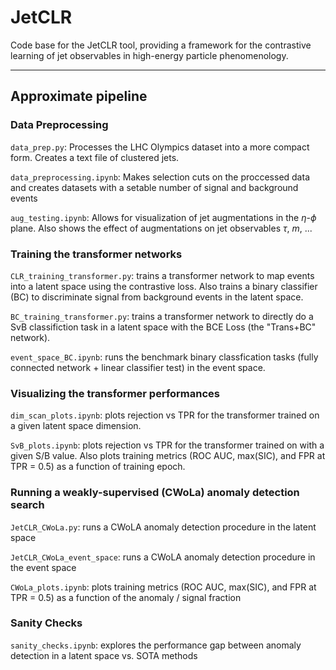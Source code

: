 # JetCLR
Code base for the JetCLR tool, providing a framework for the contrastive learning of jet observables in high-energy particle phenomenology.

***

## Approximate pipeline

### Data Preprocessing

```data_prep.py```: Processes the LHC Olympics dataset into a more compact form. Creates a text file of clustered jets.

```data_preprocessing.ipynb```: Makes selection cuts on the proccessed data and creates datasets with a setable number of signal and background events

```aug_testing.ipynb```: Allows for visualization of jet augmentations in the $\eta$-$\phi$ plane. Also shows the effect of augmentations on jet observables $\tau$, $m$, ...

### Training the transformer networks

```CLR_training_transformer.py```: trains a transformer network to map events into a latent space using the contrastive loss. Also trains a binary classifier (BC) to discriminate signal from background events in the latent space.

```BC_training_transformer.py```: trains a transformer network to directly do a SvB classifiction task in a latent space with the BCE Loss (the "Trans+BC" network).

```event_space_BC.ipynb```: runs the benchmark binary classfication tasks (fully connected network + linear classifier test) in the event space.

### Visualizing the transformer performances

```dim_scan_plots.ipynb```: plots rejection vs TPR for the transformer trained on a given latent space dimension.

```SvB_plots.ipynb```: plots rejection vs TPR for the transformer trained on with a given S/B value. Also plots training metrics (ROC AUC, max(SIC), and FPR at TPR = 0.5) as a function of training epoch.

### Running a weakly-supervised (CWoLa) anomaly detection search

```JetCLR_CWoLa.py```: runs a CWoLA anomaly detection procedure in the latent space

```JetCLR_CWoLa_event_space```: runs a CWoLA anomaly detection procedure in the event space

```CWoLa_plots.ipynb```: plots training metrics (ROC AUC, max(SIC), and FPR at TPR = 0.5) as a function of the anomaly / signal fraction

### Sanity Checks

```sanity_checks.ipynb```: explores the performance gap between anomaly detection in a latent space vs. SOTA methods

